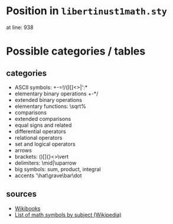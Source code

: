 # Position in `libertinust1math.sty`

at line: 938

# Possible categories / tables

## categories

* ASCII symbols: +-=!/()[]<>|':*
* elementary binary operations +-\*/
* extended binary operations
* elementary functions: \sqrt\%
* comparisons
* extended comparisons
* equal signs and related
* differential operators
* relational operators
* set and logical operators
* arrows
* brackets: ()[]{}<>\vert
* delimiters: \mid\|\uparrow
* big symbols: sum, product, integral
* accents '\hat\grave\bar\dot

## sources

* [Wikibooks](https://en.wikibooks.org/wiki/LaTeX/Mathematics)
* [List of math symbols by subject (Wikipedia)](https://en.wikipedia.org/wiki/List_of_mathematical_symbols_by_subject)
